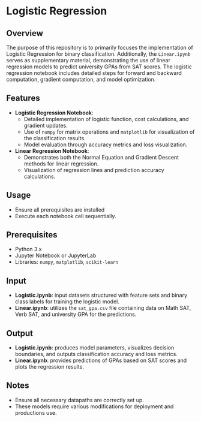 # Logistic Regression

## Overview
The purpose of this repository is to primarily focuses the implementation of Logistic Regression for binary classification. Additionally, the `Linear.ipynb` serves as supplementary material, demonstrating the use of linear regression models to predict university GPAs from SAT scores. The logistic regression notebook includes detailed steps for forward and backward computation, gradient computation, and model optimization.

## Features
- **Logistic Regression Notebook**:
  - Detailed implementation of logistic function, cost calculations, and gradient updates.
  - Use of `numpy` for matrix operations and `matplotlib` for visualization of the classification results.
  - Model evaluation through accuracy metrics and loss visualization.
- **Linear Regression Notebook**:
  - Demonstrates both the Normal Equation and Gradient Descent methods for linear regression.
  - Visualization of regression lines and prediction accuracy calculations.

## Usage
- Ensure all prerequisites are installed
- Execute each notebook cell sequentially.

## Prerequisites
- Python 3.x
- Jupyter Notebook or JupyterLab
- Libraries: `numpy`, `matplotlib`, `scikit-learn`

## Input
- **Logistic.ipynb**: input datasets structured with feature sets and binary class labels for training the logistic model.
- **Linear.ipynb**: utilizes the `sat_gpa.csv` file containing data on Math SAT, Verb SAT, and university GPA for the predictions.

## Output
- **Logistic.ipynb**: produces model parameters, visualizes decision boundaries, and outputs classification accuracy and loss metrics.
- **Linear.ipynb**: provides predictions of GPAs based on SAT scores and plots the regression results.

## Notes
- Ensure all necessary datapaths are correctly set up.
- These models require various modifications for deployment and productions use.
